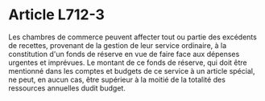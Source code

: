 # Article L712-3

Les chambres de commerce peuvent affecter tout ou partie des excédents de recettes, provenant de la gestion de leur service ordinaire, à la constitution d'un fonds de réserve en vue de faire face aux dépenses urgentes et imprévues. Le montant de ce fonds de réserve, qui doit être mentionné dans les comptes et budgets de ce service à un article spécial, ne peut, en aucun cas, être supérieur à la moitié de la totalité des ressources annuelles dudit budget.